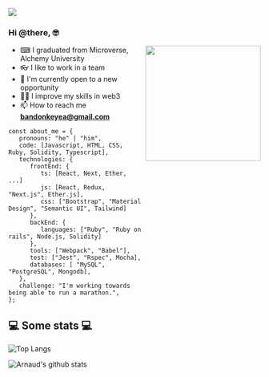 ![](https://img.shields.io/badge/Microverse-blueviolet)
<h3 align="left">Hi @there, 🤓</h3>

<img align='right' src="https://media.giphy.com/media/M9gbBd9nbDrOTu1Mqx/giphy.gif" width="230">

- ⌨ I graduated from Microverse, Alchemy University
- 👓 I like to work in a team
- 🌱 I'm currently open to a new opportunity
- 👨‍💻 I improve my skills in web3
- 📫 How to reach me **bandonkeyea@gmail.com**



```pyton
const about_me = {
   pronouns: "he" | "him",
   code: [Javascript, HTML, CSS, Ruby, Solidity, Typescript],
   technologies: {
      frontEnd: {
         ts: [React, Next, Ether, ...]
         js: [React, Redux, "Next.js", Ether.js],
         css: ["Bootstrap", "Material Design", "Semantic UI", Tailwind]
      },
      backEnd: {
         languages: ["Ruby", "Ruby on rails", Node.js, Solidity]
      },
      tools: ["Webpack", "Babel"],
      test: ["Jest", "Rspec", Mocha],
      databases: [ "MySQL", "PostgreSQL", Mongodb],
   },
   challenge: "I'm working towards being able to run a marathon.",
};
```

<h2>💻 Some stats 💻</h2>

![Top Langs](https://github-readme-stats.vercel.app/api/top-langs/?username=ArnaudBand&layout=compact&theme=vision-friendly-dark)

![Arnaud's github stats](https://github-readme-stats.vercel.app/api?username=ArnaudBand&show_icons=true&title_color=fff&icon_color=79ff97&text_color=9f9f9f&bg_color=151515)
